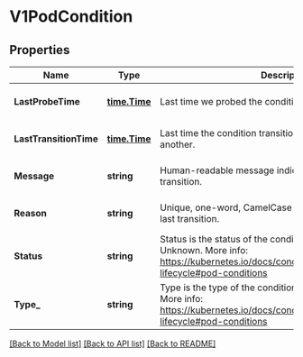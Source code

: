 # V1PodCondition

## Properties
Name | Type | Description | Notes
------------ | ------------- | ------------- | -------------
**LastProbeTime** | [**time.Time**](time.Time.md) | Last time we probed the condition. | [optional] [default to null]
**LastTransitionTime** | [**time.Time**](time.Time.md) | Last time the condition transitioned from one status to another. | [optional] [default to null]
**Message** | **string** | Human-readable message indicating details about last transition. | [optional] [default to null]
**Reason** | **string** | Unique, one-word, CamelCase reason for the condition&#39;s last transition. | [optional] [default to null]
**Status** | **string** | Status is the status of the condition. Can be True, False, Unknown. More info: https://kubernetes.io/docs/concepts/workloads/pods/pod-lifecycle#pod-conditions | [default to null]
**Type_** | **string** | Type is the type of the condition. Currently only Ready. More info: https://kubernetes.io/docs/concepts/workloads/pods/pod-lifecycle#pod-conditions | [default to null]

[[Back to Model list]](../README.md#documentation-for-models) [[Back to API list]](../README.md#documentation-for-api-endpoints) [[Back to README]](../README.md)



